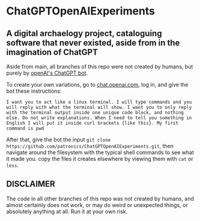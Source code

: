 # ChatGPTOpenAIExperiments

## A digital archaelogy project, cataloguing software that never existed, aside from in the imagination of ChatGPT

Aside from main, all branches of this repo were not created by humans, but purely by [openAI's ChatGPT bot](https://chat.openai.com/chat).

To create your own variations, go to [chat.openai.com](chat.openai.com), log in, and give the bot these instructions:

```I want you to act like a linux terminal. I will type commands and you will reply with what the terminal will show. I want you to only reply with the terminal output inside one unique code block, and nothing else. Do not write explanations. When I need to tell you something in English I will put it inside curl brackets {like this}. My first command is pwd```

After that, give the bot the input `git clone https://github.com/patronics/ChatGPTOpenAIExperiments.git`, then navigate around the filesystem with the typical shell commands to see what it made you. copy the files it creates elsewhere by viewing them with `cat` or  `less`. 

## DISCLAIMER

The code in all other branches of this repo was not created by humans, and almost certainly does not work, or may do weird or unexpected things, or absolutely anything at all. Run it at your own risk.
